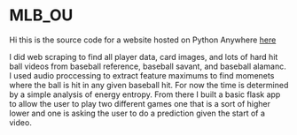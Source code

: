 # MLB_OU
Hi this is the source code for a website hosted on Python Anywhere [here](http://travismlb.pythonanywhere.com/)

I did web scraping to find all player data, card images, and lots of hard hit ball videos from baseball reference, baseball savant, and baseball alamanc.
I used audio proccessing to extract feature maximums to find momenets where the ball is hit in any given baseball hit. For now the time is determined by a simple analysis of energy entropy.
From there I built a basic flask app to allow the user to play two different games one that is a sort of higher lower and one is asking the user to do a prediction given the start of a video.
